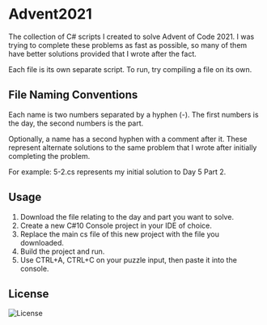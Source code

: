 # Advent2021

The collection of C# scripts I created to solve Advent of Code 2021.
I was trying to complete these problems as fast as possible, so many of them have better solutions provided that I wrote after the fact.

Each file is its own separate script. To run, try compiling a file on its own.

## File Naming Conventions

Each name is two numbers separated by a hyphen (-).
The first numbers is the day, the second numbers is the part.

Optionally, a name has a second hyphen with a comment after it.
These represent alternate solutions to the same problem that I wrote after initially completing the problem.

For example: 5-2.cs represents my initial solution to Day 5 Part 2.

## Usage

1. Download the file relating to the day and part you want to solve.
2. Create a new C#10 Console project in your IDE of choice.
3. Replace the main cs file of this new project with the file you downloaded.
4. Build the project and run.
5. Use CTRL+A, CTRL+C on your puzzle input, then paste it into the console.

## License

![License](https://img.shields.io/github/license/winggar/Advent2021?style=for-the-badge)
